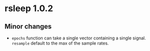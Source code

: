 # rsleep 1.0.2

## Minor changes

* `epochs` function can take a single vector containing a single signal. `resample` default to the max of the sample rates.
